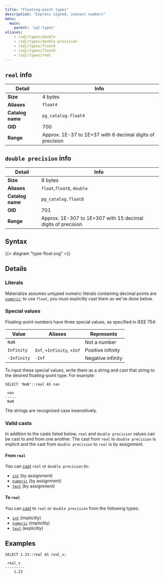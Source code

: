 ```yaml
---
title: "Floating-point types"
description: "Express signed, inexact numbers"
menu:
  main:
    parent: 'sql-types'
aliases:
    - /sql/types/double
    - /sql/types/double-precision
    - /sql/types/float4
    - /sql/types/float8
    - /sql/types/real
---
```


## `real` info

Detail | Info
-------|------
**Size** | 4 bytes
**Aliases** | `float4`
**Catalog name** | `pg_catalog.float4`
**OID** | 700
**Range** | Approx. 1E-37 to 1E+37 with 6 decimal digits of precision

## `double precision` info

Detail | Info
-------|------
**Size** | 8 bytes
**Aliases** | `float`,`float8`, `double`
**Catalog name** | `pg_catalog.float8`
**OID** | 701
**Range** | Approx. 1E-307 to 1E+307 with 15 decimal digits of precision

## Syntax

{{< diagram "type-float.svg" >}}

## Details

### Literals

Materialize assumes untyped numeric literals containing decimal points are
[`numeric`](../numeric); to use `float`, you must explicitly cast them as we've
done below.

### Special values

Floating-point numbers have three special values, as specified in IEEE 754:

Value       | Aliases                    | Represents
------------|----------------------------|-----------
`NaN`       |                            | Not a number
`Infinity`  | `Inf`, `+Infinity`, `+Inf` | Positive infinity
`-Infinity` | `-Inf`                     | Negative infinity

To input these special values, write them as a string and cast that string to
the desired floating-point type. For example:

```mzsql
SELECT 'NaN'::real AS nan
```
```nofmt
 nan
-----
 NaN
```

The strings are recognized case insensitively.

### Valid casts

In addition to the casts listed below, `real` and `double precision` values can be cast
to and from one another. The cast from `real` to `double precision` is implicit and the cast from `double precision` to `real` is by assignment.

#### From `real`

You can [cast](../../functions/cast) `real` or `double precision` to:

- [`int`](../int) (by assignment)
- [`numeric`](../numeric) (by assignment)
- [`text`](../text) (by assignment)

#### To `real`

You can [cast](../../functions/cast) to `real` or `double precision` from the following types:

- [`int`](../int) (implicitly)
- [`numeric`](../numeric) (implicitly)
- [`text`](../text) (explicitly)

## Examples

```mzsql
SELECT 1.23::real AS real_v;
```
```nofmt
 real_v
---------
    1.23
```
